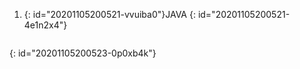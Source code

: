 1. {: id="20201105200521-vvuiba0"}JAVA
{: id="20201105200521-4e1n2x4"}

```

```
{: id="20201105200523-0p0xb4k"}
